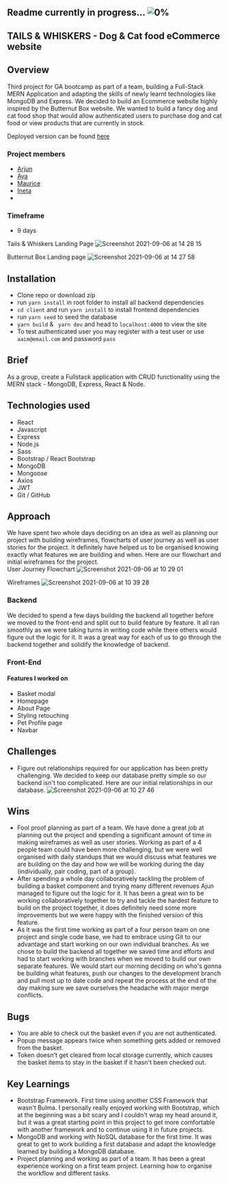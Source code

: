 ## Readme currently in progress... ![0%](https://progress-bar.dev/0)

## TAILS & WHISKERS - Dog & Cat food eCommerce website

## Overview
Third project for GA bootcamp as part of a team, building a Full-Stack MERN Application and adapting the skills of newly learnt technologies like MongoDB and Express. We decided to build an Ecommerce website highly inspired by the Butternut Box website. We wanted to build a fancy dog and cat food shop that would allow authenticated users to purchase dog and cat food or view products that are currently in stock.

Deployed version can be found [here](https://tailsandwhisters.herokuapp.com/)



### Project members 
+ [Arjun](https://github.com/arjun-doel) 
+ [Aya](https://github.com/Ayamallahx)
+ [Maurice](https://github.com/gasamplepage1)
+ [Ineta](https://github.com/inetabliu)
+ 
### Timeframe
+ 9 days


Tails & Whiskers Landing Page
![Screenshot 2021-09-06 at 14 28 15](https://user-images.githubusercontent.com/81913593/132224834-0f731c8d-dc18-4cd8-ae3c-7317c5d857aa.png)

Butternut Box Landing page
![Screenshot 2021-09-06 at 14 27 58](https://user-images.githubusercontent.com/81913593/132224856-8b36d8ac-619d-49ec-b4ad-d62dadb76f33.png)

## Installation 

+ Clone repo or download zip 
+ run ``yarn install`` in root folder to install all backend dependencies
+ ``cd client`` and run ``yarn install`` to install frontend dependencies
+ run ``yarn seed`` to seed the database
+ ``yarn build`` & `` yarn dev``  and head to ``localhost:4000`` to view the site
+ To test authenticated user you may register with a test user or use ``aaim@email.com`` and password ``pass``



## Brief
As a group, create a Fullstack application with CRUD functionality using the MERN stack - MongoDB, Express, React & Node.

## Technologies used
+ React
+ Javascript
+ Express
+ Node.js
+ Sass
+ Bootstrap / React Bootstrap
+ MongoDB
+ Mongoose
+ Axios
+ JWT
+ Git / GitHub

## Approach
We have spent two whole days deciding on an idea as well as planning our project with building wireframes, flowcharts of user journey as well as user stories for the project. It definitely have helped us to be organised knowing exactly what features we are building and when. Here are our flowchart and initial wireframes for the project. <br>
User Journey Flowchart
![Screenshot 2021-09-06 at 10 29 01](https://user-images.githubusercontent.com/81913593/132200412-913fe1a1-c760-4a6a-bede-002866ea4b52.png)

Wireframes
![Screenshot 2021-09-06 at 10 39 28](https://user-images.githubusercontent.com/81913593/132200620-223c95c8-bdc0-411e-addb-8b31360c4f4a.png)

### Backend
We decided to spend a few days building the backend all together before we moved to the front-end and split out to build feature by feature. It all ran smoothly as we were taking turns in writing code while there others would figure out the logic for it. It was a great way for each of us to go through the backend together and solidify the knowledge of backend.

### Front-End
#### Features I worked on
+ Basket modal
+ Homepage 
+ About Page
+ Styling retouching 
+ Pet Profile page
+ Navbar 


## Challenges
+ Figure out relationships required for our application has been pretty challenging. We decided to keep our database pretty simple so our backend isn't too complicated. Here are our initial relationships in our database. 
![Screenshot 2021-09-06 at 10 27 46](https://user-images.githubusercontent.com/81913593/132202096-2861655e-d56d-4e9e-b2ae-a3e0e656d764.png)


## Wins
+ Fool proof planning as part of a team. We have done a great job at planning out the project and spending a significant amount of time in making wireframes as well as user stories. Working as part of a 4 people team could have been more challenging, but we were well organised with daily standups that we would discuss what features we are building on the day and how we will be working during the day (individually, pair coding, part of a group).
+ After spending a whole day collaboratively tackling the problem of building a basket component and trying many different revenues Ajun managed to figure out the logic for it. It has been a great win to be working collaboratively together to try and tackle the hardest feature to build on the project together, it does definitely need some more improvements but we were happy with the finished version of this feature.
+ As it was the first time working as part of a four person team on one project and single code base, we had to embrace using Git to our advantage and start working on our own individual branches. As we chose to build the backend all together we saved time and efforts and had to start working with branches when we moved to build our own separate features. We would start our morning deciding on who's gonna be building what features, push our changes to the development branch and pull most up to date code and repeat the process at the end of the day making sure we save ourselves the headache with major merge conflicts. 


## Bugs
+ You are able to check out the basket even if you are not authenticated.
+ Popup message appears twice when something gets added or removed from the basket.
+ Token doesn't get cleared from local storage currently, which causes the basket items to stay in the basket if it hasn't been checked out.


## Key Learnings
+ Bootstrap Framework. First time using another CSS Framework that wasn't Bulma. I personally really enjoyed working with Bootstrap, which at the beginning was a bit scary and I couldn't wrap my head around it, but it was a great starting point in this project to get more comfortable with another framework and to continue using it in future projects.
+ MongoDB and working with NoSQL database for the first time. It was great to get to work building a first database and adapt the knowledge learned by building a MongoDB database.
+ Project planning and working as part of a team. It has been a great experience working on a first team project. Learning how to organise the workflow and different tasks.
